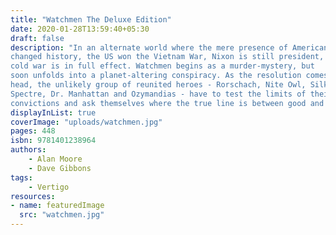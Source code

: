```yaml
---
title: "Watchmen The Deluxe Edition"
date: 2020-01-28T13:59:40+05:30
draft: false
description: "In an alternate world where the mere presence of American superheroes
changed history, the US won the Vietnam War, Nixon is still president, and the
cold war is in full effect. Watchmen begins as a murder-mystery, but
soon unfolds into a planet-altering conspiracy. As the resolution comes to a
head, the unlikely group of reunited heroes - Rorschach, Nite Owl, Silk
Spectre, Dr. Manhattan and Ozymandias - have to test the limits of their
convictions and ask themselves where the true line is between good and evil."
displayInList: true
coverImage: "uploads/watchmen.jpg"
pages: 448
isbn: 9781401238964
authors:
    - Alan Moore
    - Dave Gibbons
tags:
    - Vertigo
resources:
- name: featuredImage
  src: "watchmen.jpg"
---
```

